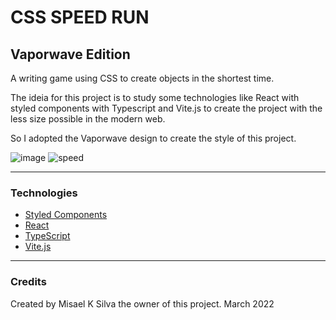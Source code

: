# CSS SPEED RUN
## Vaporwave Edition

A writing game using CSS to create objects in the shortest time.

The ideia for this project is to study some technologies like React with styled components with Typescript and Vite.js to create the project with the less size possible in the modern web. 

So I adopted the Vaporwave design to create the style of this project.

![image](https://user-images.githubusercontent.com/41343708/160263417-2f628726-8eaf-439f-b271-fe03623e1455.png)
![speed](https://user-images.githubusercontent.com/41343708/160263732-1cb15a10-a35b-4dcd-89d9-4aecefaddd0e.gif)


---
### Technologies
- [Styled Components](https://styled-components.com)
- [React](https://github.com/reactjs/reactjs.org)
- [TypeScript](https://www.typescriptlang.org)
- [Vite.js](https://vitejs.dev)

---
### Credits
Created by Misael K Silva the owner of this project.
March 2022